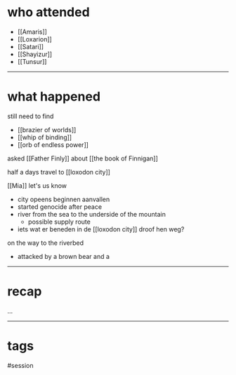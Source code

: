 # who attended

- [[Amaris]]
- [[Loxarion]]
- [[Satari]]
- [[Shayizur]]
- [[Tunsur]]

---
# what happened

still need to find
- [[brazier of worlds]]
- [[whip of binding]]
- [[orb of endless power]]

asked [[Father Finly]] about [[the book of Finnigan]]

half a days travel to [[loxodon city]]

[[Mia]] let's us know
- city opeens beginnen aanvallen
- started genocide after peace
- river from the sea to the underside of the mountain
	- possible supply route
- iets wat er beneden in de [[loxodon city]] droof hen weg?

on the way to the riverbed
- attacked by a brown bear and a 


---
# recap

...

---
# tags

#session